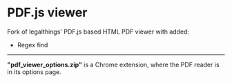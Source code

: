 # PDF.js viewer

Fork of legalthings' PDF.js based HTML PDF viewer with added:

* Regex find
---
**"pdf_viewer_options.zip"** is a Chrome extension, where the PDF reader is in its options page.
